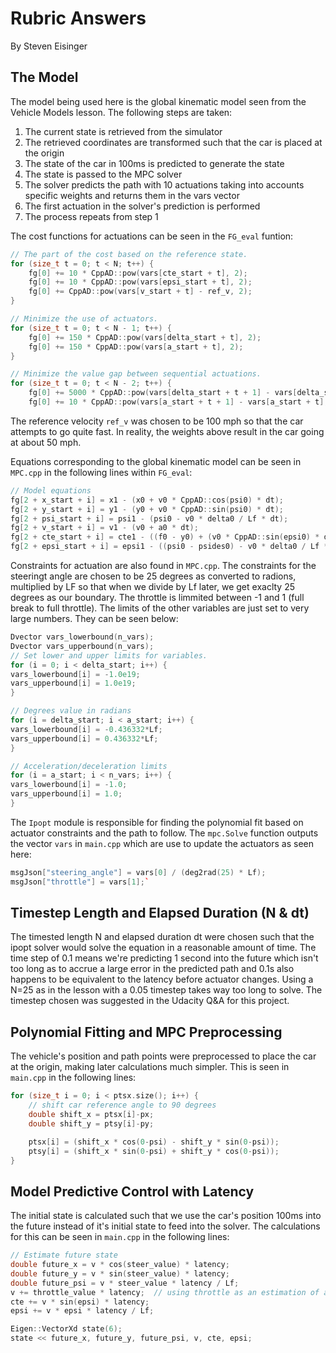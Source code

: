 # Rubric Answers

By Steven Eisinger

## The Model

The model being used here is the global kinematic model seen from the Vehicle Models lesson. The following steps are taken:

1. The current state is retrieved from the simulator
1. The retrieved coordinates are transformed such that the car is placed at the origin
1. The state of the car in 100ms is predicted to generate the state
1. The state is passed to the MPC solver
1. The solver predicts the path with 10 actuations taking into accounts specific weights and returns them in the vars vector
1. The first actuation in the solver's prediction is performed
1. The process repeats from step 1

The cost functions for actuations can be seen in the `FG_eval` funtion:

```c++
// The part of the cost based on the reference state.
for (size_t t = 0; t < N; t++) {
    fg[0] += 10 * CppAD::pow(vars[cte_start + t], 2);
    fg[0] += 10 * CppAD::pow(vars[epsi_start + t], 2);
    fg[0] += CppAD::pow(vars[v_start + t] - ref_v, 2);
}

// Minimize the use of actuators.
for (size_t t = 0; t < N - 1; t++) {
    fg[0] += 150 * CppAD::pow(vars[delta_start + t], 2);
    fg[0] += 150 * CppAD::pow(vars[a_start + t], 2);
}

// Minimize the value gap between sequential actuations.
for (size_t t = 0; t < N - 2; t++) {
    fg[0] += 5000 * CppAD::pow(vars[delta_start + t + 1] - vars[delta_start + t], 2);
    fg[0] += 10 * CppAD::pow(vars[a_start + t + 1] - vars[a_start + t], 2);
```

The reference velocity `ref_v` was chosen to be 100 mph so that the car attempts to go quite fast. In reality, the weights above result in the car going at about 50 mph.

Equations corresponding to the global kinematic model can be seen in `MPC.cpp` in the following lines within `FG_eval`:

```c++
// Model equations
fg[2 + x_start + i] = x1 - (x0 + v0 * CppAD::cos(psi0) * dt);
fg[2 + y_start + i] = y1 - (y0 + v0 * CppAD::sin(psi0) * dt);
fg[2 + psi_start + i] = psi1 - (psi0 - v0 * delta0 / Lf * dt);
fg[2 + v_start + i] = v1 - (v0 + a0 * dt);
fg[2 + cte_start + i] = cte1 - ((f0 - y0) + (v0 * CppAD::sin(epsi0) * dt));
fg[2 + epsi_start + i] = epsi1 - ((psi0 - psides0) - v0 * delta0 / Lf * dt);
```

Constraints for actuation are also found in `MPC.cpp`. The constraints for the steeringt angle are chosen to be 25 degrees as converted to radions, multiplied by LF so that when we divide by Lf later, we get exaclty 25 degrees as our boundary. The throttle is limmited between -1 and 1 (full break to full throttle). The limits of the other variables are just set to very large numbers. They can be seen below:

```c++
Dvector vars_lowerbound(n_vars);
Dvector vars_upperbound(n_vars);
// Set lower and upper limits for variables.
for (i = 0; i < delta_start; i++) {
vars_lowerbound[i] = -1.0e19;
vars_upperbound[i] = 1.0e19;
}

// Degrees value in radians
for (i = delta_start; i < a_start; i++) {
vars_lowerbound[i] = -0.436332*Lf;
vars_upperbound[i] = 0.436332*Lf;
}

// Acceleration/deceleration limits
for (i = a_start; i < n_vars; i++) {
vars_lowerbound[i] = -1.0;
vars_upperbound[i] = 1.0;
}
```

The `Ipopt` module is responsible for finding the polynomial fit based on actuator constraints and the path to follow. The `mpc.Solve` function outputs the vector `vars` in `main.cpp` which are use to update the actuators as seen here:

```c++
msgJson["steering_angle"] = vars[0] / (deg2rad(25) * Lf);
msgJson["throttle"] = vars[1];`
```

## Timestep Length and Elapsed Duration (N & dt)

The timested length N and elapsed duration dt were chosen such that the ipopt solver would solve the equation in a reasonable amount of time. The time step of 0.1 means we're predicting 1 second into the future which isn't too long as to accrue a large error in the predicted path and 0.1s also happens to be equivalent to the latency before actuator changes. Using a N=25 as in the lesson with a 0.05 timestep takes way too long to solve. The timestep chosen was suggested in the Udacity Q&A for this project.

## Polynomial Fitting and MPC Preprocessing

The vehicle's position and path points were preprocessed to place the car at the origin, making later calculations much simpler. This is seen in `main.cpp` in the following lines:

```c++
for (size_t i = 0; i < ptsx.size(); i++) {
    // shift car reference angle to 90 degrees
    double shift_x = ptsx[i]-px;
    double shift_y = ptsy[i]-py;

    ptsx[i] = (shift_x * cos(0-psi) - shift_y * sin(0-psi));
    ptsy[i] = (shift_x * sin(0-psi) + shift_y * cos(0-psi));
}
```

## Model Predictive Control with Latency

The initial state is calculated such that we use the car's position 100ms into the future instead of it's initial state to feed into the solver. The calculations for this can be seen in `main.cpp` in the following lines:

```c++
// Estimate future state
double future_x = v * cos(steer_value) * latency;
double future_y = v * sin(steer_value) * latency;
double future_psi = v * steer_value * latency / Lf;
v += throttle_value * latency;  // using throttle as an estimation of acceleration
cte += v * sin(epsi) * latency;
epsi += v * epsi * latency / Lf;

Eigen::VectorXd state(6);
state << future_x, future_y, future_psi, v, cte, epsi;
```
